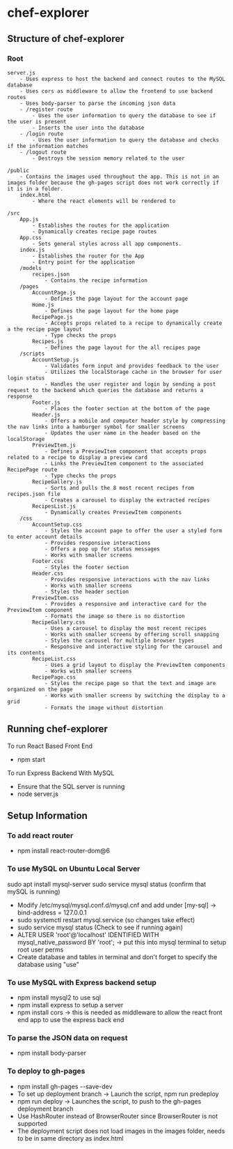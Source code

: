 # chef-explorer

## Structure of chef-explorer

### Root
    server.js
        - Uses express to host the backend and connect routes to the MySQL database
        - Uses cors as middleware to allow the frontend to use backend routes
        - Uses body-parser to parse the incoming json data
        - /register route
            - Uses the user information to query the database to see if the user is present
            - Inserts the user into the database
        - /login route
            - Uses the user information to query the database and checks if the information matches 
        - /logout route 
            - Destroys the session memory related to the user
    
    /public 
        - Contains the images used throughout the app. This is not in an images folder because the gh-pages script does not work correctly if it is in a folder.
        index.html
            - Where the react elements will be rendered to

    /src
        App.js
            - Establishes the routes for the application 
            - Dynamically creates recipe page routes
        App.css 
            - Sets general styles across all app components.
        index.js
            - Establishes the router for the App
            - Entry point for the application
        /models
            recipes.json
                - Contains the recipe information
        /pages 
            AccountPage.js
                - Defines the page layout for the account page
            Home.js
                - Defines the page layout for the home page
            RecipePage.js
                - Accepts props related to a recipe to dynamically create a the recipe page layout
                - Type checks the props
            Recipes.js
                - Defines the page layout for the all recipes page
        /scripts
            AccountSetup.js
                - Validates form input and provides feedback to the user
                - Utilizes the localStorage cache in the browser for user login status
                - Handles the user register and login by sending a post request to the backend which queries the database and returns a response
            Footer.js
                - Places the footer section at the bottom of the page
            Header.js
                - Offers a mobile and computer header style by compressing the nav links into a hamburger symbol for smaller screens
                - Updates the user name in the header based on the localStorage
            PreviewItem.js
                - Defines a PreviewItem component that accepts props related to a recipe to display a preview card
                - Links the PreviewItem component to the associated RecipePage route
                - Type checks the props
            RecipeGallery.js
                - Sorts and pulls the 8 most recent recipes from recipes.json file
                - Creates a carousel to display the extracted recipes
            RecipesList.js
                - Dynamically creates PreviewItem components
        /css
            AccountSetup.css
                - Styles the account page to offer the user a styled form to enter account details
                - Provides responsive interactions
                - Offers a pop up for status messages
                - Works with smaller screens
            Footer.css
                - Styles the footer section 
            Header.css
                - Provides responsive interactions with the nav links
                - Works with smaller screens
                - Styles the header section
            PreviewItem.css
                - Provides a responsive and interactive card for the PreviewItem component
                - Formats the image so there is no distortion 
            RecipeGallery.css
                - Uses a carousel to display the most recent recipes
                - Works with smaller screens by offering scroll snapping 
                - Styles the carousel for multiple browser types 
                - Responsive and interactive styling for the carousel and its contents
            RecipeList.css
                - Uses a grid layout to display the PreviewItem components
                - Works with smaller screens
            RecipePage.css
                - Styles the recipe page so that the text and image are organized on the page
                - Works with smaller screens by switching the display to a grid 
                - Formats the image without distortion


## Running chef-explorer
To run React Based Front End 
- npm start

To run Express Backend With MySQL
- Ensure that the SQL server is running
- node server.js

## Setup Information
### To add react router
- npm install react-router-dom@6

### To use MySQL on Ubuntu Local Server
sudo apt install mysql-server
sudo service mysql status (confirm that mySQL is running)
- Modify /etc/mysql/mysql.conf.d/mysql.cnf and add under [my-sql] ->  bind-address = 127.0.0.1
- sudo systemctl restart mysql.service (so changes take effect)
- sudo service mysql status (Check to see if running again)
- ALTER USER 'root'@'localhost' IDENTIFIED WITH mysql_native_password BY 'root'; -> put this into mysql terminal to setup root user perms
- Create database and tables in terminal and don't forget to specify the database using "use"

### To use MySQL with Express backend setup
- npm install mysql2 to use sql 
- npm install express to setup a server
- npm install cors -> this is needed as middleware to allow the react front end app to use the express back end

### To parse the JSON data on request 
- npm install body-parser

### To deploy to gh-pages
- npm install gh-pages --save-dev
- To set up deployment branch -> Launch the script, npm run predeploy 
- npm run deploy -> Launches the script, to push to the gh-pages deployment branch
- Use HashRouter instead of BrowserRouter since BrowserRouter is not supported 
- The deployment script does not load images in the images folder, needs to be in same directory as index.html
